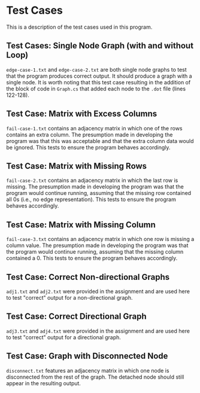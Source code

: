 # Test Cases

This is a description of the test cases used in this program.

## Test Cases: Single Node Graph (with and without Loop)

`edge-case-1.txt` and `edge-case-2.txt` are both single node graphs to test that the program produces correct output. It should produce a graph with a single node. It is worth noting that this test case resulting in the addition of the block of code in `Graph.cs` that added each node to the `.dot` file (lines 122-128).

## Test Case: Matrix with Excess Columns

`fail-case-1.txt` contains an adjacency matrix in which one of the rows contains an extra column. The presumption made in developing the program was that this was acceptable and that the extra column data would be ignored. This tests to ensure the program behaves accordingly.

## Test Case: Matrix with Missing Rows

`fail-case-2.txt` contains an adjacency matrix in which the last row is missing. The presumption made in developing the program was that the program would continue running, assuming that the missing row contained all 0s (i.e., no edge representation). This tests to ensure the program behaves accordingly.

## Test Case: Matrix with Missing Column

`fail-case-3.txt` contains an adjacency matrix in which one row is missing a column value. The presumption made in developing the program was that the program would continue running, assuming that the missing column contained a 0. This tests to ensure the program behaves accordingly.

## Test Case: Correct Non-directional Graphs

`adj1.txt` and `adj2.txt` were provided in the assignment and are used here to test "correct" output for a non-directional graph.

## Test Case: Correct Directional Graph

`adj3.txt` and `adj4.txt` were provided in the assignment and are used here to test "correct" output for a directional graph.

## Test Case: Graph with Disconnected Node

`disconnect.txt` features an adjacency matrix in which one node is disconnected from the rest of the graph. The detached node should still appear in the resulting output.
